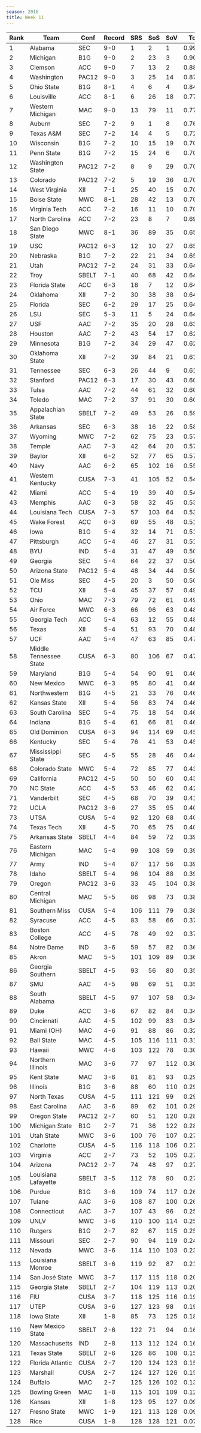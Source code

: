 ```yaml
---
season: 2016
title: Week 11
---
```

<table class="display"><thead><tr><th>Rank</th><th>Team</th><th>Conf</th><th>Record</th><th>SRS</th><th>SoS</th><th>SoV</th><th>Total</th></tr></thead><tbody>
<tr><td>1</td><td>Alabama</td><td>SEC</td><td>9-0</td><td>1</td><td>2</td><td>1</td><td>0.99658</td></tr>
<tr><td>2</td><td>Michigan</td><td>B1G</td><td>9-0</td><td>2</td><td>23</td><td>3</td><td>0.90847</td></tr>
<tr><td>3</td><td>Clemson</td><td>ACC</td><td>9-0</td><td>7</td><td>13</td><td>2</td><td>0.88617</td></tr>
<tr><td>4</td><td>Washington</td><td>PAC12</td><td>9-0</td><td>3</td><td>25</td><td>14</td><td>0.87490</td></tr>
<tr><td>5</td><td>Ohio State</td><td>B1G</td><td>8-1</td><td>4</td><td>6</td><td>4</td><td>0.84647</td></tr>
<tr><td>6</td><td>Louisville</td><td>ACC</td><td>8-1</td><td>6</td><td>26</td><td>18</td><td>0.77858</td></tr>
<tr><td>7</td><td>Western Michigan</td><td>MAC</td><td>9-0</td><td>13</td><td>79</td><td>11</td><td>0.77370</td></tr>
<tr><td>8</td><td>Auburn</td><td>SEC</td><td>7-2</td><td>9</td><td>1</td><td>8</td><td>0.76200</td></tr>
<tr><td>9</td><td>Texas A&M</td><td>SEC</td><td>7-2</td><td>14</td><td>4</td><td>5</td><td>0.72824</td></tr>
<tr><td>10</td><td>Wisconsin</td><td>B1G</td><td>7-2</td><td>10</td><td>15</td><td>19</td><td>0.70740</td></tr>
<tr><td>11</td><td>Penn State</td><td>B1G</td><td>7-2</td><td>15</td><td>24</td><td>6</td><td>0.70699</td></tr>
<tr><td>12</td><td>Washington State</td><td>PAC12</td><td>7-2</td><td>8</td><td>9</td><td>29</td><td>0.70691</td></tr>
<tr><td>13</td><td>Colorado</td><td>PAC12</td><td>7-2</td><td>5</td><td>19</td><td>36</td><td>0.70655</td></tr>
<tr><td>14</td><td>West Virginia</td><td>XII</td><td>7-1</td><td>25</td><td>40</td><td>15</td><td>0.70387</td></tr>
<tr><td>15</td><td>Boise State</td><td>MWC</td><td>8-1</td><td>28</td><td>42</td><td>13</td><td>0.70302</td></tr>
<tr><td>16</td><td>Virginia Tech</td><td>ACC</td><td>7-2</td><td>16</td><td>11</td><td>10</td><td>0.70281</td></tr>
<tr><td>17</td><td>North Carolina</td><td>ACC</td><td>7-2</td><td>23</td><td>8</td><td>7</td><td>0.69015</td></tr>
<tr><td>18</td><td>San Diego State</td><td>MWC</td><td>8-1</td><td>36</td><td>89</td><td>35</td><td>0.65945</td></tr>
<tr><td>19</td><td>USC</td><td>PAC12</td><td>6-3</td><td>12</td><td>10</td><td>27</td><td>0.65707</td></tr>
<tr><td>20</td><td>Nebraska</td><td>B1G</td><td>7-2</td><td>22</td><td>21</td><td>34</td><td>0.65638</td></tr>
<tr><td>21</td><td>Utah</td><td>PAC12</td><td>7-2</td><td>24</td><td>31</td><td>33</td><td>0.64699</td></tr>
<tr><td>22</td><td>Troy</td><td>SBELT</td><td>7-1</td><td>40</td><td>68</td><td>42</td><td>0.64667</td></tr>
<tr><td>23</td><td>Florida State</td><td>ACC</td><td>6-3</td><td>18</td><td>7</td><td>12</td><td>0.64458</td></tr>
<tr><td>24</td><td>Oklahoma</td><td>XII</td><td>7-2</td><td>30</td><td>38</td><td>38</td><td>0.64405</td></tr>
<tr><td>25</td><td>Florida</td><td>SEC</td><td>6-2</td><td>29</td><td>17</td><td>25</td><td>0.64325</td></tr>
<tr><td>26</td><td>LSU</td><td>SEC</td><td>5-3</td><td>11</td><td>5</td><td>24</td><td>0.64102</td></tr>
<tr><td>27</td><td>USF</td><td>AAC</td><td>7-2</td><td>35</td><td>20</td><td>28</td><td>0.63373</td></tr>
<tr><td>28</td><td>Houston</td><td>AAC</td><td>7-2</td><td>43</td><td>54</td><td>17</td><td>0.62384</td></tr>
<tr><td>29</td><td>Minnesota</td><td>B1G</td><td>7-2</td><td>34</td><td>29</td><td>47</td><td>0.62362</td></tr>
<tr><td>30</td><td>Oklahoma State</td><td>XII</td><td>7-2</td><td>39</td><td>84</td><td>21</td><td>0.61278</td></tr>
<tr><td>31</td><td>Tennessee</td><td>SEC</td><td>6-3</td><td>26</td><td>44</td><td>9</td><td>0.61018</td></tr>
<tr><td>32</td><td>Stanford</td><td>PAC12</td><td>6-3</td><td>17</td><td>30</td><td>43</td><td>0.60699</td></tr>
<tr><td>33</td><td>Tulsa</td><td>AAC</td><td>7-2</td><td>44</td><td>61</td><td>32</td><td>0.60166</td></tr>
<tr><td>34</td><td>Toledo</td><td>MAC</td><td>7-2</td><td>37</td><td>91</td><td>30</td><td>0.60136</td></tr>
<tr><td>35</td><td>Appalachian State</td><td>SBELT</td><td>7-2</td><td>49</td><td>53</td><td>26</td><td>0.59574</td></tr>
<tr><td>36</td><td>Arkansas</td><td>SEC</td><td>6-3</td><td>38</td><td>16</td><td>22</td><td>0.58614</td></tr>
<tr><td>37</td><td>Wyoming</td><td>MWC</td><td>7-2</td><td>62</td><td>75</td><td>23</td><td>0.57539</td></tr>
<tr><td>38</td><td>Temple</td><td>AAC</td><td>7-3</td><td>42</td><td>64</td><td>20</td><td>0.57453</td></tr>
<tr><td>39</td><td>Baylor</td><td>XII</td><td>6-2</td><td>52</td><td>77</td><td>65</td><td>0.57357</td></tr>
<tr><td>40</td><td>Navy</td><td>AAC</td><td>6-2</td><td>65</td><td>102</td><td>16</td><td>0.55369</td></tr>
<tr><td>41</td><td>Western Kentucky</td><td>CUSA</td><td>7-3</td><td>41</td><td>105</td><td>52</td><td>0.54944</td></tr>
<tr><td>42</td><td>Miami</td><td>ACC</td><td>5-4</td><td>19</td><td>39</td><td>40</td><td>0.54293</td></tr>
<tr><td>43</td><td>Memphis</td><td>AAC</td><td>6-3</td><td>58</td><td>32</td><td>45</td><td>0.53625</td></tr>
<tr><td>44</td><td>Louisiana Tech</td><td>CUSA</td><td>7-3</td><td>57</td><td>103</td><td>64</td><td>0.53414</td></tr>
<tr><td>45</td><td>Wake Forest</td><td>ACC</td><td>6-3</td><td>69</td><td>55</td><td>48</td><td>0.51992</td></tr>
<tr><td>46</td><td>Iowa</td><td>B1G</td><td>5-4</td><td>32</td><td>14</td><td>71</td><td>0.51075</td></tr>
<tr><td>47</td><td>Pittsburgh</td><td>ACC</td><td>5-4</td><td>46</td><td>27</td><td>31</td><td>0.51072</td></tr>
<tr><td>48</td><td>BYU</td><td>IND</td><td>5-4</td><td>31</td><td>47</td><td>49</td><td>0.50996</td></tr>
<tr><td>49</td><td>Georgia</td><td>SEC</td><td>5-4</td><td>64</td><td>22</td><td>37</td><td>0.50267</td></tr>
<tr><td>50</td><td>Arizona State</td><td>PAC12</td><td>5-4</td><td>48</td><td>34</td><td>44</td><td>0.50186</td></tr>
<tr><td>51</td><td>Ole Miss</td><td>SEC</td><td>4-5</td><td>20</td><td>3</td><td>50</td><td>0.50026</td></tr>
<tr><td>52</td><td>TCU</td><td>XII</td><td>5-4</td><td>45</td><td>37</td><td>57</td><td>0.49900</td></tr>
<tr><td>53</td><td>Ohio</td><td>MAC</td><td>7-3</td><td>79</td><td>72</td><td>61</td><td>0.49712</td></tr>
<tr><td>54</td><td>Air Force</td><td>MWC</td><td>6-3</td><td>66</td><td>96</td><td>63</td><td>0.48663</td></tr>
<tr><td>55</td><td>Georgia Tech</td><td>ACC</td><td>5-4</td><td>63</td><td>12</td><td>55</td><td>0.48551</td></tr>
<tr><td>56</td><td>Texas</td><td>XII</td><td>5-4</td><td>51</td><td>93</td><td>70</td><td>0.48438</td></tr>
<tr><td>57</td><td>UCF</td><td>AAC</td><td>5-4</td><td>47</td><td>63</td><td>85</td><td>0.47508</td></tr>
<tr><td>58</td><td>Middle Tennessee State</td><td>CUSA</td><td>6-3</td><td>80</td><td>106</td><td>67</td><td>0.47372</td></tr>
<tr><td>59</td><td>Maryland</td><td>B1G</td><td>5-4</td><td>54</td><td>90</td><td>91</td><td>0.46815</td></tr>
<tr><td>60</td><td>New Mexico</td><td>MWC</td><td>6-3</td><td>95</td><td>80</td><td>41</td><td>0.46807</td></tr>
<tr><td>61</td><td>Northwestern</td><td>B1G</td><td>4-5</td><td>21</td><td>33</td><td>76</td><td>0.46488</td></tr>
<tr><td>62</td><td>Kansas State</td><td>XII</td><td>5-4</td><td>56</td><td>83</td><td>74</td><td>0.46436</td></tr>
<tr><td>63</td><td>South Carolina</td><td>SEC</td><td>5-4</td><td>75</td><td>18</td><td>54</td><td>0.46249</td></tr>
<tr><td>64</td><td>Indiana</td><td>B1G</td><td>5-4</td><td>61</td><td>66</td><td>81</td><td>0.46206</td></tr>
<tr><td>65</td><td>Old Dominion</td><td>CUSA</td><td>6-3</td><td>94</td><td>114</td><td>69</td><td>0.45384</td></tr>
<tr><td>66</td><td>Kentucky</td><td>SEC</td><td>5-4</td><td>76</td><td>41</td><td>53</td><td>0.45268</td></tr>
<tr><td>67</td><td>Mississippi State</td><td>SEC</td><td>4-5</td><td>55</td><td>28</td><td>46</td><td>0.44028</td></tr>
<tr><td>68</td><td>Colorado State</td><td>MWC</td><td>5-4</td><td>72</td><td>85</td><td>77</td><td>0.43831</td></tr>
<tr><td>69</td><td>California</td><td>PAC12</td><td>4-5</td><td>50</td><td>50</td><td>60</td><td>0.43263</td></tr>
<tr><td>70</td><td>NC State</td><td>ACC</td><td>4-5</td><td>53</td><td>46</td><td>62</td><td>0.42946</td></tr>
<tr><td>71</td><td>Vanderbilt</td><td>SEC</td><td>4-5</td><td>68</td><td>70</td><td>39</td><td>0.41079</td></tr>
<tr><td>72</td><td>UCLA</td><td>PAC12</td><td>3-6</td><td>27</td><td>35</td><td>95</td><td>0.40430</td></tr>
<tr><td>73</td><td>UTSA</td><td>CUSA</td><td>5-4</td><td>92</td><td>120</td><td>68</td><td>0.40068</td></tr>
<tr><td>74</td><td>Texas Tech</td><td>XII</td><td>4-5</td><td>70</td><td>65</td><td>75</td><td>0.40029</td></tr>
<tr><td>75</td><td>Arkansas State</td><td>SBELT</td><td>4-4</td><td>84</td><td>59</td><td>72</td><td>0.39396</td></tr>
<tr><td>76</td><td>Eastern Michigan</td><td>MAC</td><td>5-4</td><td>99</td><td>108</td><td>59</td><td>0.39366</td></tr>
<tr><td>77</td><td>Army</td><td>IND</td><td>5-4</td><td>87</td><td>117</td><td>56</td><td>0.39271</td></tr>
<tr><td>78</td><td>Idaho</td><td>SBELT</td><td>5-4</td><td>96</td><td>104</td><td>88</td><td>0.39098</td></tr>
<tr><td>79</td><td>Oregon</td><td>PAC12</td><td>3-6</td><td>33</td><td>45</td><td>104</td><td>0.38711</td></tr>
<tr><td>80</td><td>Central Michigan</td><td>MAC</td><td>5-5</td><td>86</td><td>98</td><td>73</td><td>0.38125</td></tr>
<tr><td>81</td><td>Southern Miss</td><td>CUSA</td><td>5-4</td><td>106</td><td>111</td><td>79</td><td>0.38023</td></tr>
<tr><td>82</td><td>Syracuse</td><td>ACC</td><td>4-5</td><td>83</td><td>58</td><td>66</td><td>0.37280</td></tr>
<tr><td>83</td><td>Boston College</td><td>ACC</td><td>4-5</td><td>78</td><td>49</td><td>92</td><td>0.37216</td></tr>
<tr><td>84</td><td>Notre Dame</td><td>IND</td><td>3-6</td><td>59</td><td>57</td><td>82</td><td>0.36869</td></tr>
<tr><td>85</td><td>Akron</td><td>MAC</td><td>5-5</td><td>101</td><td>109</td><td>89</td><td>0.36401</td></tr>
<tr><td>86</td><td>Georgia Southern</td><td>SBELT</td><td>4-5</td><td>93</td><td>56</td><td>80</td><td>0.35635</td></tr>
<tr><td>87</td><td>SMU</td><td>AAC</td><td>4-5</td><td>98</td><td>69</td><td>51</td><td>0.35468</td></tr>
<tr><td>88</td><td>South Alabama</td><td>SBELT</td><td>4-5</td><td>97</td><td>107</td><td>58</td><td>0.34457</td></tr>
<tr><td>89</td><td>Duke</td><td>ACC</td><td>3-6</td><td>67</td><td>82</td><td>84</td><td>0.34114</td></tr>
<tr><td>90</td><td>Cincinnati</td><td>AAC</td><td>4-5</td><td>102</td><td>99</td><td>83</td><td>0.34021</td></tr>
<tr><td>91</td><td>Miami (OH)</td><td>MAC</td><td>4-6</td><td>91</td><td>88</td><td>86</td><td>0.32792</td></tr>
<tr><td>92</td><td>Ball State</td><td>MAC</td><td>4-5</td><td>105</td><td>116</td><td>111</td><td>0.31844</td></tr>
<tr><td>93</td><td>Hawaii</td><td>MWC</td><td>4-6</td><td>103</td><td>122</td><td>78</td><td>0.30492</td></tr>
<tr><td>94</td><td>Northern Illinois</td><td>MAC</td><td>3-6</td><td>77</td><td>97</td><td>112</td><td>0.30396</td></tr>
<tr><td>95</td><td>Kent State</td><td>MAC</td><td>3-6</td><td>81</td><td>81</td><td>93</td><td>0.29883</td></tr>
<tr><td>96</td><td>Illinois</td><td>B1G</td><td>3-6</td><td>88</td><td>60</td><td>110</td><td>0.29800</td></tr>
<tr><td>97</td><td>North Texas</td><td>CUSA</td><td>4-5</td><td>111</td><td>121</td><td>99</td><td>0.29727</td></tr>
<tr><td>98</td><td>East Carolina</td><td>AAC</td><td>3-6</td><td>89</td><td>62</td><td>101</td><td>0.29663</td></tr>
<tr><td>99</td><td>Oregon State</td><td>PAC12</td><td>2-7</td><td>60</td><td>51</td><td>120</td><td>0.28616</td></tr>
<tr><td>100</td><td>Michigan State</td><td>B1G</td><td>2-7</td><td>71</td><td>36</td><td>122</td><td>0.28061</td></tr>
<tr><td>101</td><td>Utah State</td><td>MWC</td><td>3-6</td><td>100</td><td>76</td><td>107</td><td>0.27630</td></tr>
<tr><td>102</td><td>Charlotte</td><td>CUSA</td><td>4-5</td><td>116</td><td>118</td><td>106</td><td>0.27495</td></tr>
<tr><td>103</td><td>Virginia</td><td>ACC</td><td>2-7</td><td>73</td><td>52</td><td>105</td><td>0.27437</td></tr>
<tr><td>104</td><td>Arizona</td><td>PAC12</td><td>2-7</td><td>74</td><td>48</td><td>97</td><td>0.27388</td></tr>
<tr><td>105</td><td>Louisiana Lafayette</td><td>SBELT</td><td>3-5</td><td>112</td><td>78</td><td>90</td><td>0.27148</td></tr>
<tr><td>106</td><td>Purdue</td><td>B1G</td><td>3-6</td><td>109</td><td>74</td><td>117</td><td>0.26373</td></tr>
<tr><td>107</td><td>Tulane</td><td>AAC</td><td>3-6</td><td>108</td><td>87</td><td>100</td><td>0.26174</td></tr>
<tr><td>108</td><td>Connecticut</td><td>AAC</td><td>3-7</td><td>107</td><td>43</td><td>96</td><td>0.25389</td></tr>
<tr><td>109</td><td>UNLV</td><td>MWC</td><td>3-6</td><td>110</td><td>100</td><td>114</td><td>0.25258</td></tr>
<tr><td>110</td><td>Rutgers</td><td>B1G</td><td>2-7</td><td>82</td><td>67</td><td>115</td><td>0.25050</td></tr>
<tr><td>111</td><td>Missouri</td><td>SEC</td><td>2-7</td><td>90</td><td>94</td><td>119</td><td>0.24271</td></tr>
<tr><td>112</td><td>Nevada</td><td>MWC</td><td>3-6</td><td>114</td><td>110</td><td>103</td><td>0.23420</td></tr>
<tr><td>113</td><td>Louisiana Monroe</td><td>SBELT</td><td>3-6</td><td>119</td><td>92</td><td>87</td><td>0.21886</td></tr>
<tr><td>114</td><td>San José State</td><td>MWC</td><td>3-7</td><td>117</td><td>115</td><td>118</td><td>0.20640</td></tr>
<tr><td>115</td><td>Georgia State</td><td>SBELT</td><td>2-7</td><td>104</td><td>119</td><td>113</td><td>0.20523</td></tr>
<tr><td>116</td><td>FIU</td><td>CUSA</td><td>3-7</td><td>118</td><td>125</td><td>116</td><td>0.19775</td></tr>
<tr><td>117</td><td>UTEP</td><td>CUSA</td><td>3-6</td><td>127</td><td>123</td><td>98</td><td>0.19134</td></tr>
<tr><td>118</td><td>Iowa State</td><td>XII</td><td>1-8</td><td>85</td><td>73</td><td>125</td><td>0.18336</td></tr>
<tr><td>119</td><td>New Mexico State</td><td>SBELT</td><td>2-6</td><td>122</td><td>71</td><td>94</td><td>0.16671</td></tr>
<tr><td>120</td><td>Massachusetts</td><td>IND</td><td>2-8</td><td>113</td><td>112</td><td>124</td><td>0.16283</td></tr>
<tr><td>121</td><td>Texas State</td><td>SBELT</td><td>2-6</td><td>126</td><td>86</td><td>108</td><td>0.15685</td></tr>
<tr><td>122</td><td>Florida Atlantic</td><td>CUSA</td><td>2-7</td><td>120</td><td>124</td><td>123</td><td>0.15593</td></tr>
<tr><td>123</td><td>Marshall</td><td>CUSA</td><td>2-7</td><td>124</td><td>127</td><td>126</td><td>0.15038</td></tr>
<tr><td>124</td><td>Buffalo</td><td>MAC</td><td>2-7</td><td>125</td><td>126</td><td>102</td><td>0.13944</td></tr>
<tr><td>125</td><td>Bowling Green</td><td>MAC</td><td>1-8</td><td>115</td><td>101</td><td>109</td><td>0.12269</td></tr>
<tr><td>126</td><td>Kansas</td><td>XII</td><td>1-8</td><td>123</td><td>95</td><td>127</td><td>0.09570</td></tr>
<tr><td>127</td><td>Fresno State</td><td>MWC</td><td>1-9</td><td>121</td><td>113</td><td>128</td><td>0.09278</td></tr>
<tr><td>128</td><td>Rice</td><td>CUSA</td><td>1-8</td><td>128</td><td>128</td><td>121</td><td>0.07279</td></tr>
</tbody></table>
